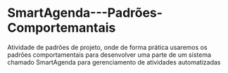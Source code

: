 # SmartAgenda---Padrões-Comportemantais
Atividade de padrões de projeto, onde de forma prática usaremos os padrões comportamentais para desenvolver uma parte de um sistema chamado SmartAgenda para gerenciamento de atividades automatizadas
